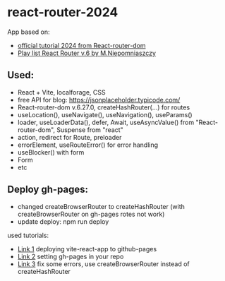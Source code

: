 # react-router-2024
App based on:
- [official tutorial 2024 from React-router-dom](https://reactrouter.com/en/main/start/tutorial)
- [Play list React Router v.6 by M.Niepomniaszczy](https://www.youtube.com/watch?v=0auS9DNTmzE&list=PLiZoB8JBsdznY1XwBcBhHL9L7S_shPGVE)

## Used:
- React + Vite, localforage, CSS
- free API for blog: https://jsonplaceholder.typicode.com/
- React-router-dom v.6.27.0, createHashRouter(...) for routes
- useLocation(), useNavigate(), useNavigation(), useParams()
- loader, useLoaderData(), defer, Await, useAsyncValue() from "React-router-dom", Suspense from "react"
- action, redirect for Route, preloader
- errorElement, useRouteError() for error handling
- useBlocker() with form
- Form
- etc

## Deploy gh-pages:
- changed createBrowserRouter to createHashRouter (with createBrowserRouter on gh-pages rotes not work)
- update deploy: npm run deploy

used tutorials:
- [Link 1](https://dev.to/rashidshamloo/deploying-vite-react-app-to-github-pages-35hf) deploying vite-react-app to github-pages
- [Link 2](https://docs.github.com/ru/pages/getting-started-with-github-pages/configuring-a-publishing-source-for-your-github-pages-site) setting gh-pages in your repo
- [Link 3](https://medium.com/@Satyam_Mishra/react-router-deployment-to-gh-pages-issue-fixed-2024-bc7fd80946ad) fix some errors, use createBrowserRouter instead of createHashRouter


